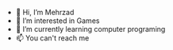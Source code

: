 - 👋 Hi, I’m Mehrzad
- 👀 I’m interested in Games
- 🌱 I’m currently learning computer programing
- 📫 You can't reach me

<!---
FarhanBlackSpy/FarhanBlackSpy is a ✨ special ✨ repository because its `README.md` (this file) appears on your GitHub profile.
You can click the Preview link to take a look at your changes.
--->
